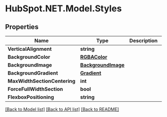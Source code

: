 # HubSpot.NET.Model.Styles

## Properties

Name | Type | Description | Notes
------------ | ------------- | ------------- | -------------
**VerticalAlignment** | **string** |  | 
**BackgroundColor** | [**RGBAColor**](RGBAColor.md) |  | 
**BackgroundImage** | [**BackgroundImage**](BackgroundImage.md) |  | 
**BackgroundGradient** | [**Gradient**](Gradient.md) |  | 
**MaxWidthSectionCentering** | **int** |  | 
**ForceFullWidthSection** | **bool** |  | 
**FlexboxPositioning** | **string** |  | 

[[Back to Model list]](../README.md#documentation-for-models) [[Back to API list]](../README.md#documentation-for-api-endpoints) [[Back to README]](../README.md)

